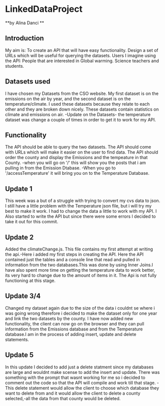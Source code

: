 # LinkedDataProject
**by Alina Danci **

## Introduction
My aim is:
To create an API that will have easy functionality. Design a set of URLs which will be useful for querying the datasets.
Users I imagine using the API: 
People that are interested in Global warming.
Science teachers and students.

##  Datasets used
I have chosen my Datasets from the CSO website.
My first dataset is on the emissions on the air by year, and the second dataset is on the temperature/climate.
I used these datasets because they relate to each other and they are broken down nicely.
These datasets contain statistics on climate and emissions on air.
-Update on the Datasets- the temperature dataset was change a couple of times in order to get it to work for my API. 

## Functionality 
The API should be able to query the two datasets.
The API should come with URLs which will make it easier on the user to find data.
The API should order the county and display the Emissions and the tempeature in that County.
-when you will go on '/' this will show you the posts that i am pulling in from the Emission Dtabase.
-When you go to '/accessTemperature' it will bring you on to the Temperature Database.

## Update 1
This week was a but of a struggle with trying to convert my cvs data to json.
I still have a little problem with the Temperature json file, but i will try my best to make it work.
I had to change the data a little to work with my API. 
I Also started to write the API but since there were some errors I decided to take it out for this commit.

## Update 2
Added the climateChange.js.
This file contains my first attempt at writing the api.-Here i added my first steps in creating the API. Here the API contained just the tables and a console line that read and pulled in information from the two databases.This was done by using Inner Joins.I have also spent more time on getting the temperature data to work better, its very hard to change due to the amount of items in it. The Api is not fully functioning at this stage.

## Update 3/4
Changed my dataset again due to the size of the data i couldnt se where i was going wrong therefore i decided to make the dataset only for one year and link the two datasets by the county.
I have now added new functionality, the client  can now go on the browser and they can pull information from the Emissions database and from the Temperature database.I am in the process of adding insert, update and delete statements.

## Update 5
In this update I decided to add just a delete statment since my databases are large and wouldnt make scense to add the insert and update. There was something with the prompt that wasnt working for me so i decided to comment out the code so that the API will compile and work till that stage. -This delete statement would allow the client to choose which database they want to delete from and it would allow the client to delete a county selected,-all the data from that county would be deleted. 


